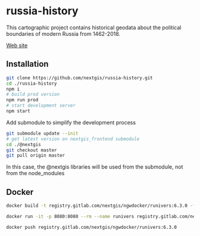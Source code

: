 # russia-history

This cartographic project contains historical geodata about the political boundaries of modern Russia from 1462-2018.

[Web site](http://map.runivers.ru)

## Installation

```bash
git clone https://github.com/nextgis/russia-history.git
cd ./russia-history
npm i
# build prod version
npm run prod
# start development server
npm start
```

Add submodule to simplify the development process

```bash
git submodule update --init
# get latest version on nextgis_frontend submodule
cd ./@nextgis
git checkout master
git pull origin master
```

In this case, the @nextgis libraries will be used from the submodule, not from the node_modules

## Docker

```bash
docker build -t registry.gitlab.com/nextgis/ngwdocker/runivers:6.3.0 -f ./docker/Dockerfile .

docker run -it -p 8080:8080 --rm --name runivers registry.gitlab.com/nextgis/ngwdocker/runivers:6.3.0

docker push registry.gitlab.com/nextgis/ngwdocker/runivers:6.3.0
```
